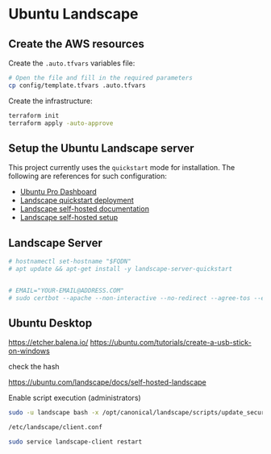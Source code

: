 # Ubuntu Landscape

## Create the AWS resources

Create the `.auto.tfvars` variables file:

```sh
# Open the file and fill in the required parameters
cp config/template.tfvars .auto.tfvars
```

Create the infrastructure:

```sh
terraform init
terraform apply -auto-approve
```

## Setup the Ubuntu Landscape server

This project currently uses the `quickstart` mode for installation. The following are references for such configuration:

- [Ubuntu Pro Dashboard][1]
- [Landscape quickstart deployment][2]
- [Landscape self-hosted documentation][3]
- [Landscape self-hosted setup][4]


## Landscape Server


```sh
# hostnamectl set-hostname "$FQDN"
# apt update && apt-get install -y landscape-server-quickstart


# EMAIL="YOUR-EMAIL@ADDRESS.COM"
# sudo certbot --apache --non-interactive --no-redirect --agree-tos --email $EMAIL --domains $(hostname --long)
```

## Ubuntu Desktop

https://etcher.balena.io/
https://ubuntu.com/tutorials/create-a-usb-stick-on-windows

check the hash





https://ubuntu.com/landscape/docs/self-hosted-landscape


Enable script execution (administrators)


```sh
sudo -u landscape bash -x /opt/canonical/landscape/scripts/update_security_db.sh
```

```sh
/etc/landscape/client.conf
```

```sh
sudo service landscape-client restart
```



[1]: https://ubuntu.com/pro/dashboard
[2]: https://ubuntu.com/landscape/docs/quickstart-deployment
[3]: https://ubuntu.com/landscape/docs/self-hosted-landscape
[4]: https://ubuntu.com/landscape/install
